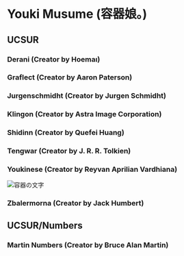 # Youki Musume (容器娘。)
## UCSUR
### Derani (Creator by Hoemaı)
### Graflect (Creator by Aaron Paterson)
### Jurgenschmidht (Creator by Jurgen Schmidht)
### Klingon (Creator by Astra Image Corporation)
### Shidinn (Creator by Quefei Huang)
### Tengwar (Creator by J. R. R. Tolkien)
### Youkinese (Creator by Reyvan Aprilian Vardhiana)
![容器の文字](https://github.com/user-attachments/assets/0ef3d914-0078-4960-8178-82f8e21bca74)
### Zbalermorna (Creator by Jack Humbert)
## UCSUR/Numbers
### Martin Numbers (Creator by Bruce Alan Martin)
